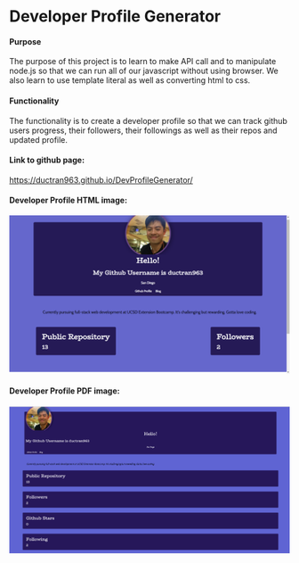 # Developer Profile Generator

#### Purpose

The purpose of this project is to learn to make API call and to manipulate node.js so that we can run all of our javascript without using browser. We also learn to use template literal as well as converting html to css.


#### Functionality

The functionality is to create a developer profile so that we can track github users progress, their followers, their followings as well as their repos and updated profile.


#### Link to github page: 
https://ductran963.github.io/DevProfileGenerator/


#### Developer Profile HTML image:

![image info](./devProfile.png)


#### Developer Profile PDF image:

![image info](./devProfilePDF.png)


